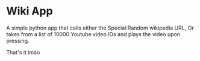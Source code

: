 # Wiki App

A simple python app that calls either the Special:Random wikipedia URL, 
Or takes from a list of 10000 Youtube video IDs and plays the video upon pressing. 

That's it lmao
